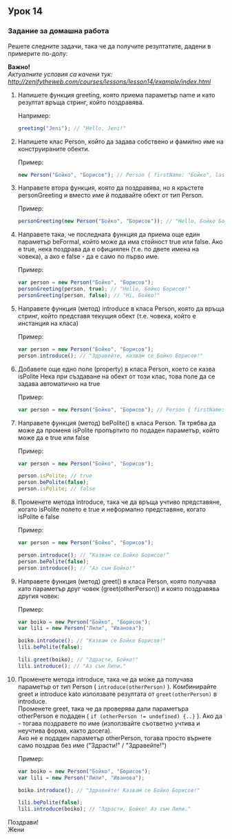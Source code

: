 ## Урок 14

### Задание за домашна работа

Решете следните задачи, така че да получите резултатите, дадени в примерите по-долу:

**Важно!**  
_Актуалните условия са качени тук: http://zenifytheweb.com/courses/lessons/lesson14/example/index.html_

1. Напишете функция greeting, която приема параметър name и като резултат връща стринг, който поздравява. 

    Например:

    ```javascript
    greeting("Jeni"); // "Hello, Jeni!"
    ```
    
2. Напишете клас Person, който да задава собствено и фамилно име на конструираните обекти.

    Пример:

    ```javascript
    new Person("Бойко", "Борисов"); // Person { firstName: "Бойко", lastName: "Борисов" }
    ```

3. Направете втора функция, която да поздравява, но я кръстете personGreeting и вместо име й подавайте обект от тип Person.

    Пример:

    ```javascript
    personGreeting(new Person("Бойко", "Борисов")); // "Hello, Бойко Борисов!"
    ```

4. Направете така, че последната функция да приема още един параметър beFormal, който може да има стойност true или false. Ако е true, нека поздрава да е официялен (т.е. по двете имена на човека), а ако е false - да е само по първо име.

    Пример:

    ```javascript
    var person = new Person("Бойко", "Борисов");
    personGreeting(person, true); // "Hello, Бойко Борисов!"
    personGreeting(person, false); // "Hi, Бойко!"
    ```

5. Направете функция (метод) introduce в класа Person, която да връща стринг, който представя текущия обект (т.е. човека, който е инстанция на класа)

    Пример:

    ```javascript
    var person = new Person("Бойко", "Борисов");
    person.introduce(); // "Здравейте, казвам се Бойко Борисов!"
    ```

6. Добавете още едно поле (property) в класа Person, което се казва isPolite Нека при създаване на обект от този клас, това поле да се задава автоматично на true

    Пример:

    ```javascript
    var person = new Person("Бойко", "Борисов"); // Person { firstName: "Бойко", lastName: "Борисов", isPolite: true } 
    ```

7. Направете функция (метод) bePolite() в класа Person. Тя трябва да може да променя isPolite пропъртито по подаден параметър, който може да е true или false

    Пример:

    ```javascript
    var person = new Person("Бойко", "Борисов");
    
    person.isPolite; // true
    person.bePolite(false);
    person.isPolite; // false
    ```

8. Променете метода introduce, така че да връща учтиво представяне, когато isPolite полето е true и неформално представяне, когато isPolite е false

    Пример:

    ```javascript
    var person = new Person("Бойко", "Борисов");
    
    person.introduce(); // “Казвам се Бойко Борисов!”
    person.bePolite(false);
    person.introduce(); // "Аз съм Бойко!"
    ```

9. Направете функция (метод) greet() в класа Person, която получава като параметър друг човек (greet(otherPerson)) и която поздравява другия човек:

    Пример:

    ```javascript
    var boiko = new Person("Бойко", "Борисов");
    var lili = new Person("Лили", "Иванова");
    
    boiko.introduce(); // "Казвам се Бойко Борисов!"
    lili.bePolite(false);
    
    lili.greet(boiko); // "Здрасти, Бойко!"
    lili.introduce(); // "Аз съм Лили."
    ```

10. Променете метода introduce, така че да може да получава параметър от тип Person ( `introduce(otherPerson)` ). Kомбинирайте greet и introduce kato използвате резултата от `greet(otherPerson)` в introduce.  
Променете  greet, така че да проверява дали параметъра otherPerson е подаден ( `if (otherPerson != undefined) {..}` ). Ако да - тогава поздравете по име (използвайте съответно учтива и неучтива форма, както досега).  
Ако не е подаден параметър otherPerson, тогава просто върнете само поздрав без име ("Здрасти!" / "Здравейте!")

    Пример:

    ```javascript
    var boiko = new Person("Бойко", "Борисов");
    var lili = new Person("Лили", "Иванова");
    
    boiko.introduce(); // "Здравейте! Казвам се Бойко Борисов!"
    
    lili.bePolite(false);
    lili.introduce(boiko); // "Здрасти, Бойко! Аз съм Лили."
    ```

Поздрави!  
Жени
